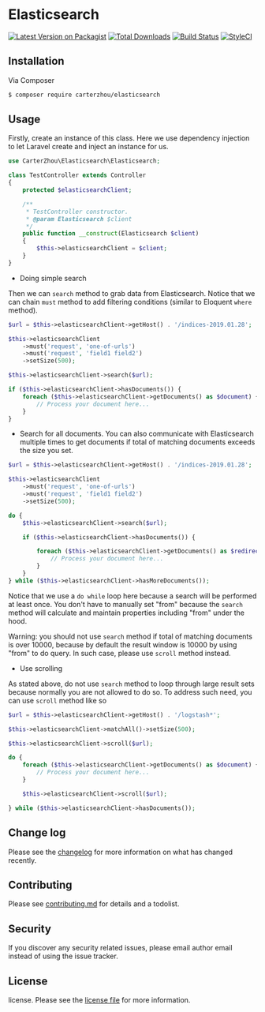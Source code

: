 # Elasticsearch

[![Latest Version on Packagist][ico-version]][link-packagist]
[![Total Downloads][ico-downloads]][link-downloads]
[![Build Status][ico-travis]][link-travis]
[![StyleCI][ico-styleci]][link-styleci]

## Installation

Via Composer

``` bash
$ composer require carterzhou/elasticsearch
```

## Usage

Firstly, create an instance of this class. Here we use dependency injection to let Laravel create and inject an instance for us.

```php
use CarterZhou\Elasticsearch\Elasticsearch;

class TestController extends Controller
{
    protected $elasticsearchClient;

    /**
     * TestController constructor.
     * @param Elasticsearch $client
     */
    public function __construct(Elasticsearch $client)
    {
        $this->elasticsearchClient = $client;
    }
}
```
- Doing simple search

Then we can ```search``` method to grab data from Elasticsearch. Notice that we can chain ```must``` method to add filtering conditions (similar to Eloquent ```where``` method).

```php
$url = $this->elasticsearchClient->getHost() . '/indices-2019.01.28';

$this->elasticsearchClient
    ->must('request', 'one-of-urls')
    ->must('request', 'field1 field2')
    ->setSize(500);

$this->elasticsearchClient->search($url);

if ($this->elasticsearchClient->hasDocuments()) {
    foreach ($this->elasticsearchClient->getDocuments() as $document) {
        // Process your document here...
    }
}
```

- Search for all documents. You can also communicate with Elasticsearch multiple times to get documents if total of matching documents exceeds the size you set.

```php
$url = $this->elasticsearchClient->getHost() . '/indices-2019.01.28';

$this->elasticsearchClient
    ->must('request', 'one-of-urls')
    ->must('request', 'field1 field2')
    ->setSize(500);

do {
    $this->elasticsearchClient->search($url);

    if ($this->elasticsearchClient->hasDocuments()) {

        foreach ($this->elasticsearchClient->getDocuments() as $redirect) {
            // Process your document here...
        }
    }
} while ($this->elasticsearchClient->hasMoreDocuments());
```

Notice that we use a ```do while``` loop here because a search will be performed at least once. You don't have to manually set "from" because the ```search``` method will calculate and maintain properties including "from" under the hood.

Warning: you should not use ```search``` method if total of matching documents is over 10000, because by default the result window is 10000 by using "from" to do query. In such case, please use ```scroll``` method instead.

- Use scrolling

As stated above, do not use ```search``` method to loop through large result sets because normally you are not allowed to do so. To address such need, you can use ```scroll``` method like so

```php
$url = $this->elasticsearchClient->getHost() . '/logstash*';

$this->elasticsearchClient->matchAll()->setSize(500);

$this->elasticsearchClient->scroll($url);

do {
    foreach ($this->elasticsearchClient->getDocuments() as $document) {
        // Process your document here...
    }

    $this->elasticsearchClient->scroll($url);

} while ($this->elasticsearchClient->hasDocuments());
```

## Change log

Please see the [changelog](changelog.md) for more information on what has changed recently.

## Contributing

Please see [contributing.md](contributing.md) for details and a todolist.

## Security

If you discover any security related issues, please email author email instead of using the issue tracker.

## License

license. Please see the [license file](license.md) for more information.

[ico-version]: https://img.shields.io/packagist/v/carterzhou/elasticsearch.svg?style=flat-square
[ico-downloads]: https://img.shields.io/packagist/dt/carterzhou/elasticsearch.svg?style=flat-square
[ico-travis]: https://img.shields.io/travis/carterzhou/elasticsearch/master.svg?style=flat-square
[ico-styleci]: https://styleci.io/repos/12345678/shield

[link-packagist]: https://packagist.org/packages/carterzhou/elasticsearch
[link-downloads]: https://packagist.org/packages/carterzhou/elasticsearch
[link-travis]: https://travis-ci.org/carterzhou/elasticsearch
[link-styleci]: https://styleci.io/repos/12345678
[link-author]: https://github.com/carterzhou
[link-contributors]: ../../contributors
